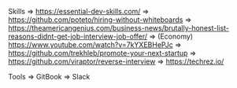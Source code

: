 Skills
=> https://essential-dev-skills.com/
=> https://github.com/poteto/hiring-without-whiteboards
=> https://theamericangenius.com/business-news/brutally-honest-list-reasons-didnt-get-job-interview-job-offer/
=> (Economy) https://www.youtube.com/watch?v=7kYXEBHePJc
=> https://github.com/trekhleb/promote-your-next-startup
=> https://github.com/viraptor/reverse-interview
=> https://techrez.io/

Tools
=> GitBook
=> Slack